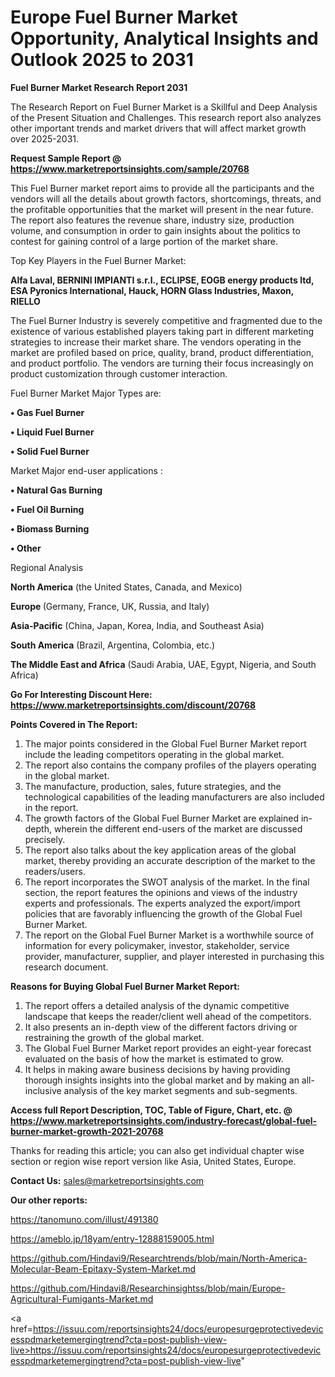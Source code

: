 # Europe Fuel Burner Market Opportunity, Analytical Insights and Outlook 2025 to 2031

<strong>Fuel Burner Market Research Report 2031</strong>

The Research Report on Fuel Burner Market is a Skillful and Deep Analysis of the Present Situation and Challenges. This research report also analyzes other important trends and market drivers that will affect market growth over 2025-2031.

<strong>Request Sample Report @ <a href=https://www.marketreportsinsights.com/sample/20768>https://www.marketreportsinsights.com/sample/20768</a></strong>

This Fuel Burner market report aims to provide all the participants and the vendors will all the details about growth factors, shortcomings, threats, and the profitable opportunities that the market will present in the near future. The report also features the revenue share, industry size, production volume, and consumption in order to gain insights about the politics to contest for gaining control of a large portion of the market share.

Top Key Players in the Fuel Burner Market:

<strong>Alfa Laval, BERNINI IMPIANTI s.r.l., ECLIPSE, EOGB energy products ltd, ESA Pyronics International, Hauck, HORN Glass Industries, Maxon, RIELLO</strong>

The Fuel Burner Industry is severely competitive and fragmented due to the existence of various established players taking part in different marketing strategies to increase their market share. The vendors operating in the market are profiled based on price, quality, brand, product differentiation, and product portfolio. The vendors are turning their focus increasingly on product customization through customer interaction.

Fuel Burner Market Major Types are:

<strong>• Gas Fuel Burner

• Liquid Fuel Burner

• Solid Fuel Burner</strong>

Market Major end-user applications :

<strong>• Natural Gas Burning

• Fuel Oil Burning

• Biomass Burning

• Other</strong>

Regional Analysis

</u><strong><b>North America</b></strong> (the United States, Canada, and Mexico)

<strong><b>Europe </b></strong>(Germany, France, UK, Russia, and Italy)

<strong><b>Asia-Pacific</b></strong> (China, Japan, Korea, India, and Southeast Asia)

<strong><b>South America</b></strong> (Brazil, Argentina, Colombia, etc.)

<strong><b>The Middle East and Africa</b></strong> (Saudi Arabia, UAE, Egypt, Nigeria, and South Africa)

<strong>Go For Interesting Discount Here: <a href=https://www.marketreportsinsights.com/discount/20768>https://www.marketreportsinsights.com/discount/20768</a></strong>

<strong>Points Covered in The Report:</strong>
<ol>
  <li>The major points considered in the Global Fuel Burner Market report include the leading competitors operating in the global market.</li>
  <li>The report also contains the company profiles of the players operating in the global market.</li>
  <li>The manufacture, production, sales, future strategies, and the technological capabilities of the leading manufacturers are also included in the report.</li>
  <li>The growth factors of the Global Fuel Burner Market are explained in-depth, wherein the different end-users of the market are discussed precisely.</li>
  <li>The report also talks about the key application areas of the global market, thereby providing an accurate description of the market to the readers/users.</li>
  <li>The report incorporates the SWOT analysis of the market. In the final section, the report features the opinions and views of the industry experts and professionals. The experts analyzed the export/import policies that are favorably influencing the growth of the Global Fuel Burner Market.</li>
  <li>The report on the Global Fuel Burner Market is a worthwhile source of information for every policymaker, investor, stakeholder, service provider, manufacturer, supplier, and player interested in purchasing this research document.</li>
</ol>
<strong>Reasons for Buying Global Fuel Burner Market Report:</strong>

<ol>
  <li>The report offers a detailed analysis of the dynamic competitive landscape that keeps the reader/client well ahead of the competitors.</li>
  <li>It also presents an in-depth view of the different factors driving or restraining the growth of the global market.</li>
  <li>The Global Fuel Burner Market report provides an eight-year forecast evaluated on the basis of how the market is estimated to grow.</li>
  <li>It helps in making aware business decisions by having providing thorough insights insights into the global market and by making an all-inclusive analysis of the key market segments and sub-segments.</li>
</ol>
<strong>Access full Report Description, TOC, Table of Figure, Chart, etc. @ <a href=https://www.marketreportsinsights.com/industry-forecast/global-fuel-burner-market-growth-2021-20768>https://www.marketreportsinsights.com/industry-forecast/global-fuel-burner-market-growth-2021-20768</a></strong>


Thanks for reading this article; you can also get individual chapter wise section or region wise report version like Asia, United States, Europe.

<strong>Contact Us:</strong>
sales@marketreportsinsights.com

<strong>Our other reports:</strong>

<a href=https://tanomuno.com/illust/491380>https://tanomuno.com/illust/491380</a>

<a href=https://ameblo.jp/18yam/entry-12888159005.html>https://ameblo.jp/18yam/entry-12888159005.html</a>

<a href=https://github.com/Hindavi9/Researchtrends/blob/main/North-America-Molecular-Beam-Epitaxy-System-Market.md>https://github.com/Hindavi9/Researchtrends/blob/main/North-America-Molecular-Beam-Epitaxy-System-Market.md</a>

<a href=https://github.com/Hindavi8/Researchinsightss/blob/main/Europe-Agricultural-Fumigants-Market.md>https://github.com/Hindavi8/Researchinsightss/blob/main/Europe-Agricultural-Fumigants-Market.md</a>

<a href=https://issuu.com/reportsinsights24/docs/europesurgeprotectivedevicesspdmarketemergingtrend?cta=post-publish-view-live>https://issuu.com/reportsinsights24/docs/europesurgeprotectivedevicesspdmarketemergingtrend?cta=post-publish-view-live</a>"
